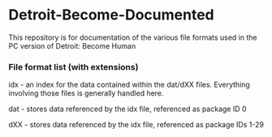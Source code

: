# Detroit-Become-Documented
This repository is for documentation of the various file formats used in the PC version of Detroit: Become Human

### File format list (with extensions)
idx - an index for the data contained within the dat/dXX files. Everything involving those files is generally handled here.

dat - stores data referenced by the idx file, referenced as package ID 0

dXX - stores data referenced by the idx file, referenced as package IDs 1-29
